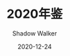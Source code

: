 ---
layout: post
title: 2020年鉴
date: 2020-12-24
author: Shadow Walker
tags: [记录]
toc: true
comments: true
---